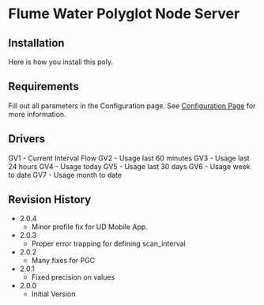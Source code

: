 # Flume Water Polyglot Node Server

## Installation

Here is how you install this poly.

## Requirements

Fill out all parameters in the Configuration page.  See [Configuration Page](POLYGLOT_CONFIG.md) for more information.

## Drivers

GV1 - Current Interval Flow
GV2 - Usage last 60 minutes
GV3 - Usage last 24 hours
GV4 - Usage today
GV5 - Usage last 30 days
GV6 - Usage week to date
GV7 - Usage month to date

## Revision History

- 2.0.4
  - Minor profile fix for UD Mobile App.
- 2.0.3
  - Proper error trapping for defining scan_interval
- 2.0.2
  - Many fixes for PGC
- 2.0.1
  - Fixed precision on values
- 2.0.0
  - Initial Version

